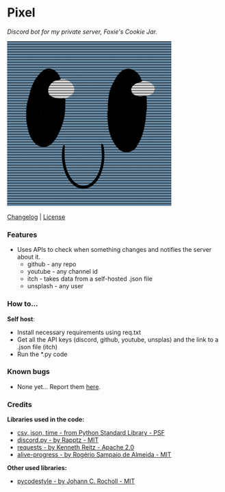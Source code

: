 # Pixel

*Discord bot for my private server, Foxie's Cookie Jar.*

![Bot avatar](APP.png)

[Changelog](https://github.com/FTEdianiaK/pixel-discord-bot/blob/main/CHANGELOG.md) | [License](https://github.com/FTEdianiaK/pixel-discord-bot/blob/main/LICENSE)

### Features
- Uses APIs to check when something changes and notifies the server about it.
    - github - any repo
    - youtube - any channel id
    - itch - takes data from a self-hosted .json file
    - unsplash - any user

### How to...
**Self host**:
- Install necessary requirements using req.txt
- Get all the API keys (discord, github, youtube, unsplas) and the link to a .json file (itch)
- Run the *.py code

### Known bugs
- None yet... Report them [here](https://github.com/FTEdianiaK/pixel-discord-bot/issues).

### Credits
**Libraries used in the code:**
- [csv, json, time - from Python Standard Library - PSF](https://docs.python.org/3/library/index.html)
- [discord.py - by Rapptz - MIT](https://pypi.org/project/discord.py/)
- [requests - by Kenneth Reitz - Apache 2.0](https://pypi.org/project/requests/)
- [alive-progress - by Rogério Sampaio de Almeida - MIT](https://pypi.org/project/alive-progress/)

**Other used libraries:**
- [pycodestyle - by Johann C. Rocholl - MIT](https://pypi.org/project/pycodestyle/)
